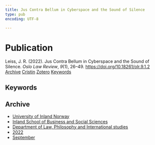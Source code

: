 ```yaml
---
title: Jus Contra Bellum in Cyberspace and the Sound of Silence
type: pub
encoding: UTF-8

---
```

<h1>Publication</h1>
<article id="csl-bib-container-UBJLN4WW" class="csl-bib-container">
  <div class="csl-bib-body"> <div class="csl-entry">Leiss, J. R. (2022). Jus Contra Bellum in Cyberspace and the Sound of Silence. <i>Oslo Law Review</i>, <i>9</i>(1), 26–49. <a href="https://doi.org/10.18261/olr.9.1.2">https://doi.org/10.18261/olr.9.1.2</a></div> </div>
  <div class="csl-bib-buttons">
    <a href="#taxonomy-article-UBJLN4WW" alt="archive" class="csl-bib-button">Archive</a>
    <a href="https://app.cristin.no/results/show.jsf?id=2048776" alt="Cristin" class="csl-bib-button">Cristin</a>
    <a href="http://zotero.org/groups/5881554/items/UBJLN4WW" alt="Zotero" class="csl-bib-button">Zotero</a>
    <a href="#keywords-article-UBJLN4WW" alt="keywords" class="csl-bib-button">Keywords</a>
  </div>
  <div id="csl-bib-meta-container-UBJLN4WW"></div>
</article>
<div id="csl-bib-meta-UBJLN4WW" class="csl-bib-meta">
  <article id="keywords-article-UBJLN4WW" class="keywords-article">
    <h1>Keywords</h1>
    
  </article>
  <article id="taxonomy-article-UBJLN4WW" class="taxonomy-article">
    <h1>Archive</h1>
    <ul>
      <li><a href="{{< params subfolder >}}en/archive/?key=3DCRN523">University of Inland Norway</a></li>
      <li><a href="{{< params subfolder >}}en/archive/?key=DU8Q9LN9">Inland School of Business and Social Sciences</a></li>
      <li><a href="{{< params subfolder >}}en/archive/?key=ITYAG68H">Department of Law, Philosophy and International studies</a></li>
      <li><a href="{{< params subfolder >}}en/archive/?key=B7XWRJNE">2022</a></li>
      <li><a href="{{< params subfolder >}}en/archive/?key=3AAQ4ESI">September</a></li>
    </ul>
  </article>
</div>
